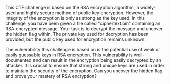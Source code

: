 This CTF challenge is based on the RSA encryption algorithm, a widely-used and highly secure method of public key encryption. However, the integrity of the encryption is only as strong as the key used. In this challenge, you have been given a file called "ciphertext.bin" containing an RSA-encrypted message. Your task is to decrypt the message and uncover the hidden flag within. The private key used for decryption has been provided, but the public key used for encryption remains unknown.

The vulnerability this challenge is based on is the potential use of weak or easily guessable keys in RSA encryption. This vulnerability is well-documented and can result in the encryption being easily decrypted by an attacker. It is crucial to ensure that strong and unique keys are used in order to maintain the security of the encryption. Can you uncover the hidden flag and prove your mastery of RSA encryption?